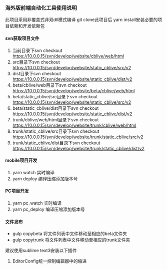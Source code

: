 ### 海外版前端自动化工具使用说明
此项目采用非覆盖式非双dll模式编译
git clone此项目后
yarn install安装必要的项目依赖和开发依赖包

#### svn获取项目文件

1. 当前目录下svn checkout https://10.0.0.15/svn/develop/website/cblive/web/html
2. src目录下svn checkout https://10.0.0.15/svn/develop/website/static_cblive/src/v2
3. dist目录下svn checkout https://10.0.0.15/svn/develop/website/static_cblive/dist/v2
4. beta/cblive/web目录下svn checkout https://10.0.0.15/svn/develop/website/beta/cblive/web/html
5. beta/static_cblive/src目录下svn checkout https://10.0.0.15/svn/develop/website/static_cblive/src/v2
6. beta/static_cblive/dist目录下svn checkout https://10.0.0.15/svn/develop/website/static_cblive/dist/v2
7. trunk/cblive/web/html目录下svn checkout https://10.0.0.15/svn/develop/website/trunk/cblive/web/html
8. trunk/static_cblive/src目录下svn checkout https://10.0.0.15/svn/develop/website/trunk/static_cblive/src/v2
9. trunk/static_cblive/dist目录下svn checkout https://10.0.0.15/svn/develop/website/trunk/static_cblive/dist/v2


#### mobile项目开发

1. yarn watch 实时编译
2. yarn deploy 编译压缩添加版本号



#### PC项目开发

1. yarn pc_watch 实时编译
2. yarn pc_deploy 编译压缩添加版本号


#### 文件发布
* gulp copybeta 将文件列表中文件移动至相应的beta文件夹
* gulp copytrunk 将文件列表中文件移动至相应的trunk文件夹



建议使用sublime text3安装以下插件

1. EditorConfig统一控制编辑器中的缩进
